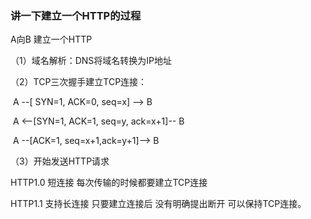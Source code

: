 ### 讲一下建立一个HTTP的过程

A向B 建立一个HTTP

（1）域名解析：DNS将域名转换为IP地址

（2）TCP三次握手建立TCP连接：

​		A --[ SYN=1, ACK=0, seq=x] --> B

​		A <--[SYN=1, ACK=1, seq=y, ack=x+1]-- B

​	    A --[ACK=1, seq=x+1,ack=y+1]--> B

（3）开始发送HTTP请求



HTTP1.0  短连接 每次传输的时候都要建立TCP连接

HTTP1.1 支持长连接 只要建立连接后 没有明确提出断开 可以保持TCP连接。

